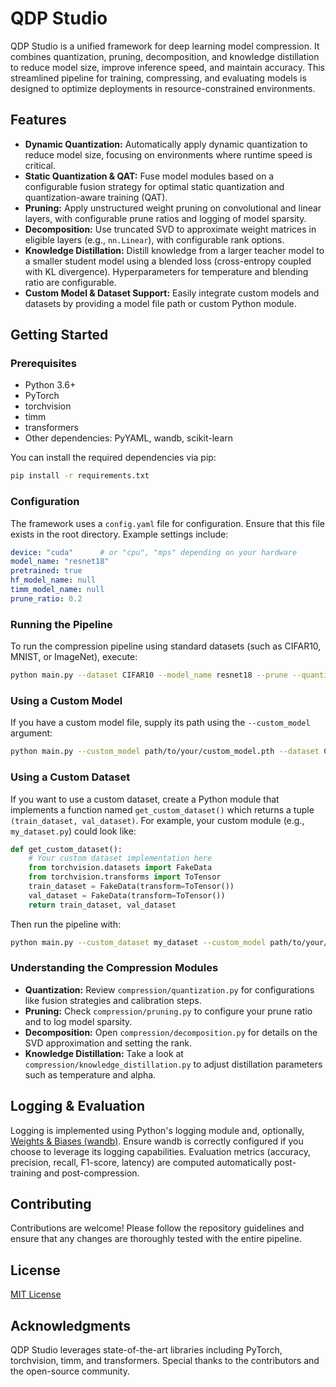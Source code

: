 # QDP Studio

QDP Studio is a unified framework for deep learning model compression. It combines quantization, pruning, decomposition, and knowledge distillation to reduce model size, improve inference speed, and maintain accuracy. This streamlined pipeline for training, compressing, and evaluating models is designed to optimize deployments in resource-constrained environments.

## Features

- **Dynamic Quantization:** Automatically apply dynamic quantization to reduce model size, focusing on environments where runtime speed is critical.
- **Static Quantization & QAT:** Fuse model modules based on a configurable fusion strategy for optimal static quantization and quantization-aware training (QAT).
- **Pruning:** Apply unstructured weight pruning on convolutional and linear layers, with configurable prune ratios and logging of model sparsity.
- **Decomposition:** Use truncated SVD to approximate weight matrices in eligible layers (e.g., `nn.Linear`), with configurable rank options.
- **Knowledge Distillation:** Distill knowledge from a larger teacher model to a smaller student model using a blended loss (cross-entropy coupled with KL divergence). Hyperparameters for temperature and blending ratio are configurable.
- **Custom Model & Dataset Support:** Easily integrate custom models and datasets by providing a model file path or custom Python module.

## Getting Started

### Prerequisites

- Python 3.6+
- PyTorch
- torchvision
- timm
- transformers
- Other dependencies: PyYAML, wandb, scikit-learn

You can install the required dependencies via pip:

```bash
pip install -r requirements.txt
```

### Configuration

The framework uses a `config.yaml` file for configuration. Ensure that this file exists in the root directory. Example settings include:

```yaml
device: "cuda"      # or "cpu", "mps" depending on your hardware
model_name: "resnet18"
pretrained: true
hf_model_name: null
timm_model_name: null
prune_ratio: 0.2
```

### Running the Pipeline

To run the compression pipeline using standard datasets (such as CIFAR10, MNIST, or ImageNet), execute:

```bash
python main.py --dataset CIFAR10 --model_name resnet18 --prune --quantize --decompose --num_epochs 5
```

### Using a Custom Model

If you have a custom model file, supply its path using the `--custom_model` argument:

```bash
python main.py --custom_model path/to/your/custom_model.pth --dataset CIFAR10 --prune --quantize --decompose --num_epochs 5
```

### Using a Custom Dataset

If you want to use a custom dataset, create a Python module that implements a function named `get_custom_dataset()` which returns a tuple `(train_dataset, val_dataset)`. For example, your custom module (e.g., `my_dataset.py`) could look like:

```python
def get_custom_dataset():
    # Your custom dataset implementation here
    from torchvision.datasets import FakeData
    from torchvision.transforms import ToTensor
    train_dataset = FakeData(transform=ToTensor())
    val_dataset = FakeData(transform=ToTensor())
    return train_dataset, val_dataset
```

Then run the pipeline with:

```bash
python main.py --custom_dataset my_dataset --custom_model path/to/your/custom_model.pth --prune --quantize --decompose --num_epochs 5
```

### Understanding the Compression Modules

- **Quantization:** Review `compression/quantization.py` for configurations like fusion strategies and calibration steps.
- **Pruning:** Check `compression/pruning.py` to configure your prune ratio and to log model sparsity.
- **Decomposition:** Open `compression/decomposition.py` for details on the SVD approximation and setting the rank.
- **Knowledge Distillation:** Take a look at `compression/knowledge_distillation.py` to adjust distillation parameters such as temperature and alpha.

## Logging & Evaluation

Logging is implemented using Python's logging module and, optionally, [Weights & Biases (wandb)](https://wandb.ai). Ensure wandb is correctly configured if you choose to leverage its logging capabilities. Evaluation metrics (accuracy, precision, recall, F1-score, latency) are computed automatically post-training and post-compression.

## Contributing

Contributions are welcome! Please follow the repository guidelines and ensure that any changes are thoroughly tested with the entire pipeline.

## License

[MIT License](LICENSE)

## Acknowledgments

QDP Studio leverages state-of-the-art libraries including PyTorch, torchvision, timm, and transformers. Special thanks to the contributors and the open-source community.
```` 
